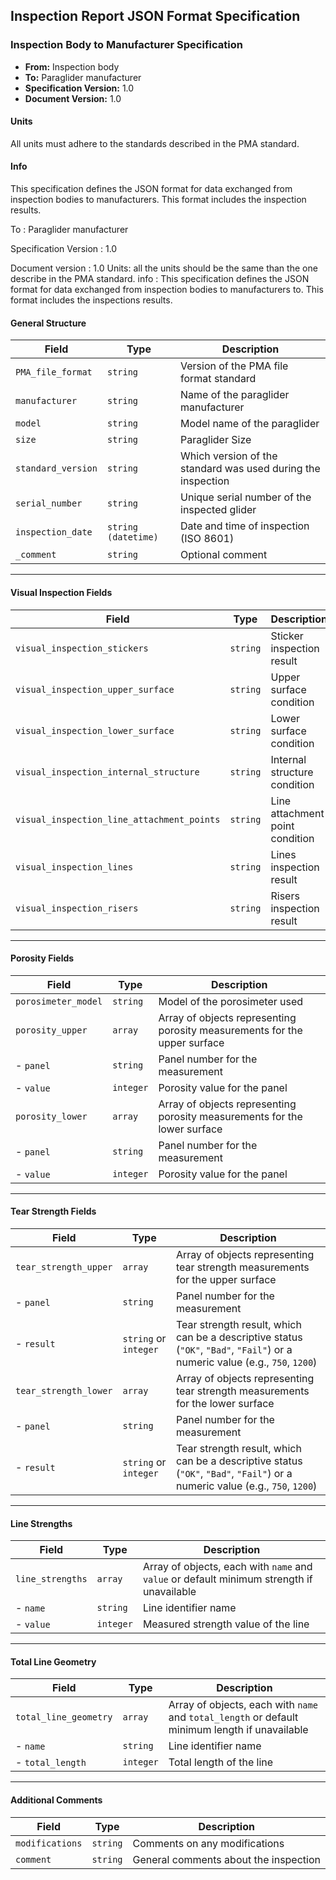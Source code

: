 ## Inspection Report JSON Format Specification

### Inspection Body to Manufacturer Specification

- **From:** Inspection body  
- **To:** Paraglider manufacturer  
- **Specification Version:** 1.0  
- **Document Version:** 1.0  

#### Units
All units must adhere to the standards described in the PMA standard.

#### Info
This specification defines the JSON format for data exchanged from inspection bodies to manufacturers. This format includes the inspection results.

To :    Paraglider manufacturer

Specification Version : 1.0

Document version : 1.0 
Units: all the units should be the same than the one describe in the PMA standard.
info : 
This specification defines the JSON format for data exchanged from  inspection bodies to manufacturers to. This format includes the inspections results.


#### General Structure

| Field                              | Type                   | Description                                                    |
|------------------------------------|------------------------|----------------------------------------------------------------|
| `PMA_file_format`            | `string`    | Version of the PMA file format standard                                     |
| `manufacturer`               | `string`    | Name of the paraglider manufacturer                                                   |
| `model`                      | `string`    | Model name of the paraglider                                                |
| `size`                       | `string`    | Paraglider Size                                                            |
| `standard_version`                 | `string`               | Which version of the standard was used during the inspection   |
| `serial_number`                    | `string`               | Unique serial number of the inspected glider                   |
| `inspection_date`                  | `string (datetime)`    | Date and time of inspection (ISO 8601)                         |
| `_comment`                         | `string`               | Optional comment              |

---

#### Visual Inspection Fields

| Field                                  | Type         | Description                             |
|----------------------------------------|--------------|-----------------------------------------|
| `visual_inspection_stickers`           | `string`     | Sticker inspection result               |
| `visual_inspection_upper_surface`      | `string`     | Upper surface condition                 |
| `visual_inspection_lower_surface`      | `string`     | Lower surface condition                 |
| `visual_inspection_internal_structure` | `string`     | Internal structure condition            |
| `visual_inspection_line_attachment_points` | `string` | Line attachment point condition         |
| `visual_inspection_lines`              | `string`     | Lines inspection result                 |
| `visual_inspection_risers`             | `string`     | Risers inspection result                |

---

#### Porosity Fields

| Field                     | Type         | Description                                  |
|---------------------------|--------------|----------------------------------------------|
| `porosimeter_model`       | `string`     | Model of the porosimeter used                |
| `porosity_upper`          | `array`      | Array of objects representing porosity measurements for the upper surface |
| - `panel`                 | `string`     | Panel number for the measurement             |
| - `value`                 | `integer`    | Porosity value for the panel                 |
| `porosity_lower`          | `array`      | Array of objects representing porosity measurements for the lower surface |
| - `panel`                 | `string`     | Panel number for the measurement             |
| - `value`                 | `integer`    | Porosity value for the panel  

---

#### Tear Strength Fields

| Field                         | Type       | Description                                     |
|-------------------------------|------------|-------------------------------------------------|
| `tear_strength_upper`         | `array`    | Array of objects representing tear strength measurements for the upper surface |
| - `panel`                     | `string`   | Panel number for the measurement               |
| - `result`                    | `string` or `integer` | Tear strength result, which can be a descriptive status (`"OK"`, `"Bad"`, `"Fail"`) or a numeric value (e.g., `750`, `1200`) |
| `tear_strength_lower`         | `array`    | Array of objects representing tear strength measurements for the lower surface |
| - `panel`                     | `string`   | Panel number for the measurement               |
| - `result`                    | `string` or `integer` | Tear strength result, which can be a descriptive status (`"OK"`, `"Bad"`, `"Fail"`) or a numeric value (e.g., `750`, `1200`) |

---

#### Line Strengths

| Field                | Type      | Description                                  |
|----------------------|-----------|----------------------------------------------|
| `line_strengths`     | `array`   | Array of objects, each with `name` and `value` or default minimum strength if unavailable |
| - `name`             | `string`  | Line identifier name                         |
| - `value`            | `integer` | Measured strength value of the line          |

---

#### Total Line Geometry

| Field                     | Type      | Description                                |
|---------------------------|-----------|--------------------------------------------|
| `total_line_geometry`     | `array`   | Array of objects, each with `name` and `total_length` or default minimum length if unavailable |
| - `name`                  | `string`  | Line identifier name                       |
| - `total_length`          | `integer` | Total length of the line                   |

---

#### Additional Comments

| Field            | Type       | Description                      |
|------------------|------------|----------------------------------|
| `modifications`  | `string`   | Comments on any modifications    |
| `comment`        | `string`   | General comments about the inspection |
